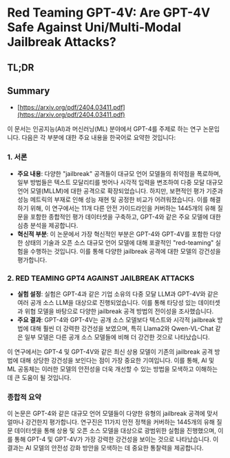 # Red Teaming GPT-4V: Are GPT-4V Safe Against Uni/Multi-Modal Jailbreak Attacks?
## TL;DR
## Summary
- [https://arxiv.org/pdf/2404.03411.pdf](https://arxiv.org/pdf/2404.03411.pdf)

이 문서는 인공지능(AI)과 머신러닝(ML) 분야에서 GPT-4를 주제로 하는 연구 논문입니다. 다음은 각 부분에 대한 주요 내용을 한국어로 요약한 것입니다:

### 1. 서론
- **주요 내용**: 다양한 "jailbreak" 공격들이 대규모 언어 모델들의 취약점을 폭로하며, 일부 방법들은 텍스트 모달리티를 벗어나 시각적 입력을 변조하여 다중 모달 대규모 언어 모델(MLLM)에 대한 공격으로 확장되었습니다. 하지만, 보편적인 평가 기준과 성능 메트릭의 부재로 인해 성능 재현 및 공정한 비교가 어려워졌습니다. 이를 해결하기 위해, 이 연구에서는 11개 다른 안전 가이드라인을 커버하는 1445개의 유해 질문을 포함한 종합적인 평가 데이터셋을 구축하고, GPT-4와 같은 주요 모델에 대한 심층 분석을 제공합니다.
- **혁신적 부분**: 이 논문에서 가장 혁신적인 부분은 GPT-4와 GPT-4V를 포함한 다양한 상태의 기술과 오픈 소스 대규모 언어 모델에 대해 포괄적인 "red-teaming" 실험을 수행하는 것입니다. 이를 통해 다양한 jailbreak 공격에 대한 모델의 강건성을 평가합니다.

### 2. RED TEAMING GPT4 AGAINST JAILBREAK ATTACKS
- **실험 설정**: 실험은 GPT-4과 같은 기업 소유의 다중 모달 LLM과 GPT-4V와 같은 여러 공개 소스 LLM을 대상으로 진행되었습니다. 이를 통해 타당성 있는 데이터셋과 위협 모델을 바탕으로 다양한 jailbreak 공격 방법의 전이성을 조사했습니다.
- **주요 결과**: GPT-4와 GPT-4V는 공개 소스 모델보다 텍스트와 시각적 jailbreak 방법에 대해 훨씬 더 강력한 강건성을 보였으며, 특히 Llama2와 Qwen-VL-Chat 같은 일부 모델은 다른 공개 소스 모델들에 비해 더 강건한 것으로 나타났습니다.

이 연구에서는 GPT-4 및 GPT-4V와 같은 최신 상용 모델이 기존의 jailbreak 공격 방법에 대해 상당한 강건성을 보인다는 점이 가장 중요한 기여입니다. 이를 통해, AI 및 ML 공동체는 이러한 모델의 안전성을 더욱 개선할 수 있는 방법을 모색하고 이해하는 데 큰 도움이 될 것입니다.

### 종합적 요약
이 논문은 GPT-4와 같은 대규모 언어 모델들이 다양한 유형의 jailbreak 공격에 맞서 얼마나 강건한지 평가합니다. 연구진은 11가지 안전 정책을 커버하는 1445개의 유해 질문 데이터셋을 통해 상용 및 오픈 소스 모델을 대상으로 광범위한 실험을 진행했으며, 이를 통해 GPT-4 및 GPT-4V가 가장 강력한 강건성을 보이는 것으로 나타났습니다. 이 결과는 AI 모델의 안전성 강화 방안을 모색하는 데 중요한 통찰력을 제공합니다.